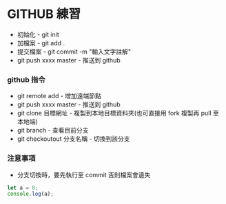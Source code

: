 # GITHUB 練習

- 初始化 - git init
- 加檔案 - git add .
- 提交檔案 - git commit -m "輸入文字註解"
- git push xxxx master - 推送到 github

### github 指令

- git remote add - 增加遠端節點
- git push xxxx master - 推送到 github
- git clone 目標網址 - 複製到本地目標資料夾(也可直接用 fork 複製再 pull 至本地端)
- git branch - 查看目前分支
- git checkoutout 分支名稱 - 切換到該分支

### 注意事項

- 分支切換時，要先執行至 commit 否則檔案會遺失

```javascript
let a = 0;
console.log(a);
```
